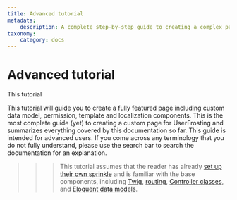 ```yaml
---
title: Advanced tutorial
metadata:
    description: A complete step-by-step guide to creating a complex page for UserFrosting.  We'll set up a new "Pastry" database table and data model, and implement a page that displays a sortable, searchable table of these entities.
taxonomy:
    category: docs
---
```


# Advanced tutorial

This tutorial

This tutorial will guide you to create a fully featured page including custom data model, permission, template and localization components. This is the most complete guide (yet) to creating a custom page for UserFrosting and summarizes everything covered by this documentation so far. This guide is intended for advanced users. If you come across any terminology that you do not fully understand, please use the search bar to search the documentation for an explanation.

>>> This tutorial assumes that the reader has already [set up their own sprinkle](/sprinkles/first-site) and is familiar with the base components, including [Twig](/templating-with-twig), [routing](/routes-and-controllers/front-controller), [Controller classes](/routes-and-controllers/controller-classes), and [Eloquent data models](/database/overview).
